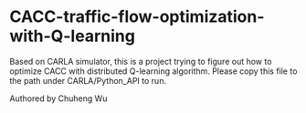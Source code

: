 # CACC-traffic-flow-optimization-with-Q-learning
Based on CARLA simulator, this is a project trying to figure out how to optimize CACC with distributed Q-learning algorithm.
Please copy this file to the path under CARLA/Python_API to run.

Authored by Chuheng Wu
